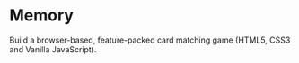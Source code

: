# Memory
Build a browser-based, feature-packed card matching game (HTML5, CSS3 and Vanilla JavaScript).
